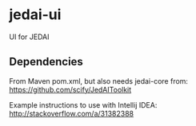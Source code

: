 # jedai-ui
UI for JEDAI

## Dependencies
From Maven pom.xml, but also needs jedai-core from: https://github.com/scify/JedAIToolkit

Example instructions to use with Intellij IDEA: http://stackoverflow.com/a/31382388

